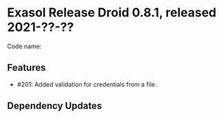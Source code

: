 # Exasol Release Droid 0.8.1, released 2021-??-??

Code name:

## Features

* #201: Added validation for credentials from a file.

## Dependency Updates
